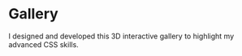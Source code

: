 # Gallery
I designed and developed this 3D interactive gallery to highlight my advanced CSS skills.
